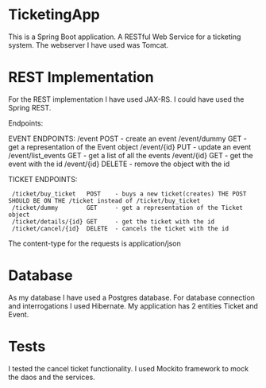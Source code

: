 # TicketingApp
  This is a Spring Boot application.
  A RESTful Web Service for a ticketing system.
  The webserver I have used was Tomcat.
  
# REST Implementation
  For the REST implementation I have used JAX-RS.
  I could have used the Spring REST.
  
  Endpoints:
  
  EVENT ENDPOINTS:
     /event             POST      - create an event
     /event/dummy       GET       - get a representation of the Event object
     /event/{id}        PUT       - update an event
     /event/list_events GET       - get a list of all the events
     /event/{id}        GET       - get the event with the id
     /event/{id}        DELETE    - remove the object with the id
     
  TICKET ENDPOINTS:
  
     /ticket/buy_ticket   POST    - buys a new ticket(creates) THE POST SHOULD BE ON THE /ticket instead of /ticket/buy_ticket 
     /ticket/dummy        GET     - get a representation of the Ticket object
     /ticket/details/{id} GET     - get the ticket with the id
     /ticket/cancel/{id}  DELETE  - cancels the ticket with the id
  
  The content-type for the requests is application/json
  
# Database 
  As my database I have used a Postgres database.
  For database connection and interrogations I used Hibernate.
  My application has 2 entities Ticket and Event.
  
# Tests
  I tested the cancel ticket functionality.
  I used Mockito framework to mock the daos and the services.
